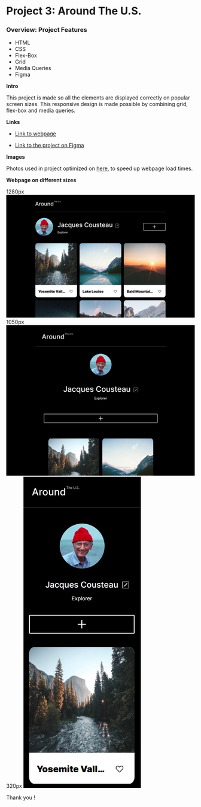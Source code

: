 # Project 3: Around The U.S.

### Overview: Project Features

- HTML
- CSS
- Flex-Box
- Grid
- Media Queries
- Figma

**Intro**

This project is made so all the elements are displayed correctly on popular screen sizes. This responsive design is made possible by combining grid, flex-box and media queries.

**Links**

- [Link to webpage](https://ricardovegajr.github.io/se_project_aroundtheus/)

- [Link to the project on Figma](https://www.figma.com/file/ii4xxsJ0ghevUOcssTlHZv/Sprint-3%3A-Around-the-US?node-id=0%3A1)

**Images**

Photos used in project optimized on [here](https://tinypng.com/), to speed up webpage load times.

**Webpage on different sizes**

1280px ![alt text](./images/demo/1280.jpg)
1050px ![alt text](./images/demo/1050.jpg)
320px ![alt text](./images/demo/320.jpg)

Thank you !
